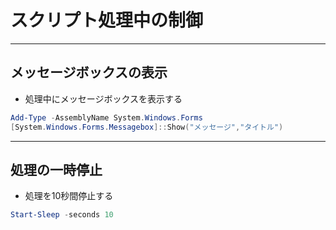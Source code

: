 # スクリプト処理中の制御  

***

## メッセージボックスの表示  

* 処理中にメッセージボックスを表示する

```PowerShell
Add-Type -AssemblyName System.Windows.Forms
[System.Windows.Forms.Messagebox]::Show("メッセージ","タイトル")
```

***

## 処理の一時停止  

* 処理を10秒間停止する

```PowerShell
Start-Sleep -seconds 10
```
